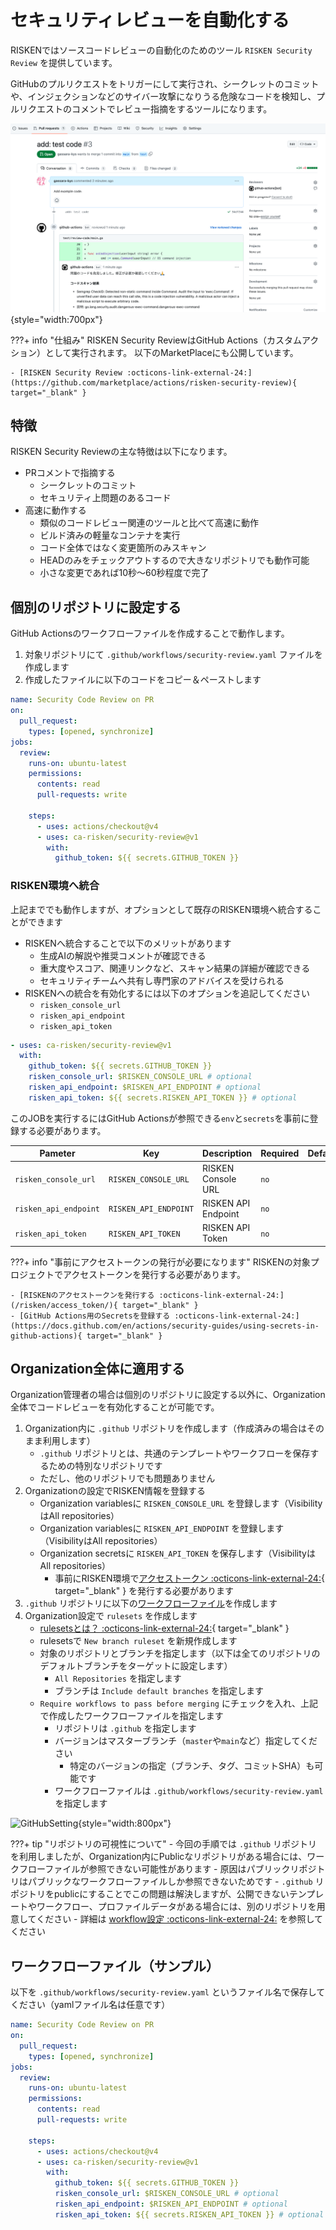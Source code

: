 # セキュリティレビューを自動化する

RISKENではソースコードレビューの自動化のためのツール `RISKEN Security Review` を提供しています。

GitHubのプルリクエストをトリガーにして実行され、シークレットのコミットや、インジェクションなどのサイバー攻撃になりうる危険なコードを検知し、プルリクエストのコメントでレビュー指摘をするツールになります。

![RISKEN Security Review](https://github.com/ca-risken/security-review/raw/main/image/pullrequest-review.png){style="width:700px"}

???+ info "仕組み"
    RISKEN Security ReviewはGitHub Actions（カスタムアクション）として実行されます。
    以下のMarketPlaceにも公開しています。

    - [RISKEN Security Review :octicons-link-external-24:](https://github.com/marketplace/actions/risken-security-review){ target="_blank" }

## 特徴

RISKEN Security Reviewの主な特徴は以下になります。

- PRコメントで指摘する
    - シークレットのコミット
    - セキュリティ上問題のあるコード
- 高速に動作する
    - 類似のコードレビュー関連のツールと比べて高速に動作
    - ビルド済みの軽量なコンテナを実行
    - コード全体ではなく変更箇所のみスキャン
    - HEADのみをチェックアウトするので大きなリポジトリでも動作可能
    - 小さな変更であれば10秒〜60秒程度で完了

## 個別のリポジトリに設定する

GitHub Actionsのワークフローファイルを作成することで動作します。

1. 対象リポジトリにて `.github/workflows/security-review.yaml` ファイルを作成します
2. 作成したファイルに以下のコードをコピー＆ペーストします

```yaml
name: Security Code Review on PR
on:
  pull_request:
    types: [opened, synchronize]
jobs:
  review:
    runs-on: ubuntu-latest
    permissions:
      contents: read
      pull-requests: write

    steps:
      - uses: actions/checkout@v4
      - uses: ca-risken/security-review@v1
        with:
          github_token: ${{ secrets.GITHUB_TOKEN }}
```

### RISKEN環境へ統合

上記まででも動作しますが、オプションとして既存のRISKEN環境へ統合することができます

- RISKENへ統合することで以下のメリットがあります
    - 生成AIの解説や推奨コメントが確認できる
    - 重大度やスコア、関連リンクなど、スキャン結果の詳細が確認できる
    - セキュリティチームへ共有し専門家のアドバイスを受けられる
- RISKENへの統合を有効化するには以下のオプションを追記してください
    - `risken_console_url`
    - `risken_api_endpoint`
    - `risken_api_token`

```yaml
- uses: ca-risken/security-review@v1
  with:
    github_token: ${{ secrets.GITHUB_TOKEN }}
    risken_console_url: $RISKEN_CONSOLE_URL # optional
    risken_api_endpoint: $RISKEN_API_ENDPOINT # optional
    risken_api_token: ${{ secrets.RISKEN_API_TOKEN }} # optional
```

このJOBを実行するにはGitHub Actionsが参照できる`env`と`secrets`を事前に登録する必要があります。


| Pameter | Key | Description | Required | Default | Examples |
| ---- | ---- | ---- | ---- | ---- | ---- |
| `risken_console_url` | `RISKEN_CONSOLE_URL` | RISKEN Console URL | `no` | | https://console.your-env.com |
| `risken_api_endpoint` | `RISKEN_API_ENDPOINT` | RISKEN API Endpoint | `no` | | https://api.your-env.com |
| `risken_api_token` | `RISKEN_API_TOKEN` | RISKEN API Token | `no` | | xxxxx |


???+ info "事前にアクセストークンの発行が必要になります"
    RISKENの対象プロジェクトでアクセストークンを発行する必要があります。

    - [RISKENのアクセストークンを発行する :octicons-link-external-24:](/risken/access_token/){ target="_blank" }
    - [GitHub Actions用のSecretsを登録する :octicons-link-external-24:](https://docs.github.com/en/actions/security-guides/using-secrets-in-github-actions){ target="_blank" }

## Organization全体に適用する

Organization管理者の場合は個別のリポジトリに設定する以外に、Organization全体でコードレビューを有効化することが可能です。

1. Organization内に `.github` リポジトリを作成します（作成済みの場合はそのまま利用します）
    - `.github` リポジトリとは、共通のテンプレートやワークフローを保存するための特別なリポジトリです
    - ただし、他のリポジトリでも問題ありません
2. Organizationの設定でRISKEN情報を登録する
    - Organization variablesに `RISKEN_CONSOLE_URL` を登録します（VisibilityはAll repositories）
    - Organization variablesに `RISKEN_API_ENDPOINT` を登録します（VisibilityはAll repositories）
    - Organization secretsに `RISKEN_API_TOKEN` を保存します（VisibilityはAll repositories）
        - 事前にRISKEN環境で[アクセストークン :octicons-link-external-24:](/risken/access_token/){ target="_blank" } を発行する必要があります
3. `.github` リポジトリに以下の[ワークフローファイル](#_4)を作成します
4. Organization設定で `rulesets` を作成します
    - [rulesetsとは？ :octicons-link-external-24:](https://docs.github.com/en/enterprise-cloud@latest/organizations/managing-organization-settings/managing-rulesets-for-repositories-in-your-organization){ target="_blank" }
    - rulesetsで `New branch ruleset` を新規作成します
    - 対象のリポジトリとブランチを指定します（以下は全てのリポジトリのデフォルトブランチをターゲットに設定します）
        - `All Repositories` を指定します
        - ブランチは `Include default branches` を指定します
    - `Require workflows to pass before merging` にチェックを入れ、上記で作成したワークフローファイルを指定します
        - リポジトリは `.github` を指定します
        - バージョンはマスターブランチ（`master`や`main`など）指定してください
            - 特定のバージョンの指定（ブランチ、タグ、コミットSHA）も可能です
        - ワークフローファイルは `.github/workflows/security-review.yaml` を指定します

![GitHubSetting](/img/code/github_rulesets_workflow.png){style="width:800px"}

???+ tip "リポジトリの可視性について"
    - 今回の手順では `.github` リポジトリを利用しましたが、Organization内にPublicなリポジトリがある場合には、ワークフローファイルが参照できない可能性があります
        - 原因はパブリックリポジトリはパブリックなワークフローファイルしか参照できないためです
        - `.github` リポジトリをpublicにすることでこの問題は解決しますが、公開できないテンプレートやワークフロー、プロファイルデータがある場合には、別のリポジトリを用意してください
    - 詳細は [workflow設定 :octicons-link-external-24:](https://docs.github.com/en/enterprise-cloud@latest/repositories/configuring-branches-and-merges-in-your-repository/managing-rulesets/available-rules-for-rulesets#require-workflows-to-pass-before-merging) を参照してください

## ワークフローファイル（サンプル）

以下を `.github/workflows/security-review.yaml` というファイル名で保存してください（yamlファイル名は任意です）

```yaml
name: Security Code Review on PR
on:
  pull_request:
    types: [opened, synchronize]
jobs:
  review:
    runs-on: ubuntu-latest
    permissions:
      contents: read
      pull-requests: write

    steps:
      - uses: actions/checkout@v4
      - uses: ca-risken/security-review@v1
        with:
          github_token: ${{ secrets.GITHUB_TOKEN }}
          risken_console_url: $RISKEN_CONSOLE_URL # optional
          risken_api_endpoint: $RISKEN_API_ENDPOINT # optional
          risken_api_token: ${{ secrets.RISKEN_API_TOKEN }} # optional
```

